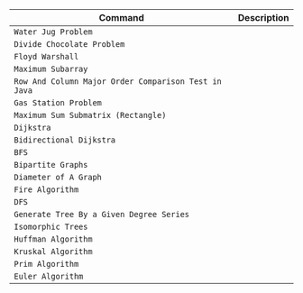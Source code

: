 | Command | Description |
| --- | --- |
| `Water Jug Problem` |  |
| `Divide Chocolate Problem` |  |
| `Floyd Warshall` | |
| `Maximum Subarray` |  |
| `Row And Column Major Order Comparison Test in Java` | |
| `Gas Station Problem` | |
| `Maximum Sum Submatrix (Rectangle)` |  |
| `Dijkstra` | |
| `Bidirectional Dijkstra` | |
| `BFS` |  |
| `Bipartite Graphs` | |
| `Diameter of A Graph` | |
| `Fire Algorithm` | |
| `DFS` | |
| `Generate Tree By a Given Degree Series` |  |
| `Isomorphic Trees` | |
| `Huffman Algorithm` | |
| `Kruskal Algorithm` |  |
| `Prim Algorithm` |  |
| `Euler Algorithm` |  |

